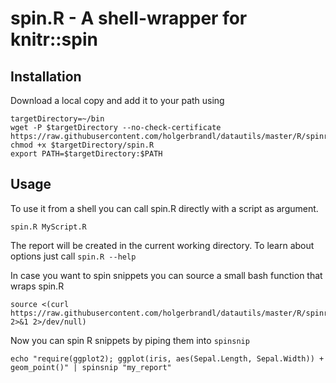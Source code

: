 spin.R - A shell-wrapper for knitr::spin
===


Installation
---

Download a local copy and add it to your path using
```
targetDirectory=~/bin
wget -P $targetDirectory --no-check-certificate https://raw.githubusercontent.com/holgerbrandl/datautils/master/R/spinr/spin.R
chmod +x $targetDirectory/spin.R
export PATH=$targetDirectory:$PATH
```


Usage
---

To use it from a shell you can call spin.R directly with a script as argument.
```
spin.R MyScript.R
```
The report will be created in the current working directory. To learn about options just call `spin.R --help`

In case you want to spin snippets you can source a small bash function that wraps spin.R
```
source <(curl https://raw.githubusercontent.com/holgerbrandl/datautils/master/R/spinr/spin_utils.sh 2>&1 2>/dev/null)
```
Now you can spin R snippets by piping them into `spinsnip`

```
echo "require(ggplot2); ggplot(iris, aes(Sepal.Length, Sepal.Width)) + geom_point()" | spinsnip "my_report"
```




